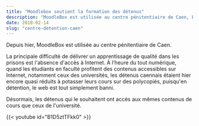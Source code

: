 ```yaml
---
title: "Moodlebox soutient la formation des détenus"
description: "MoodleBox est utilisée au centre pénitentiaire de Caen, France, pour soutenir la formation des détenus."
date: 2018-02-14
slug: "centre-detention-caen"
---
```

Depuis hier, MoodleBox est utilisée au centre pénitentiaire de Caen.

La principale difficulté de délivrer un apprentissage de qualité dans les prisons est l'absence d'accès à Internet. À l’heure du tout numérique, quand les étudiants en faculté profitent des contenus accessibles sur Internet, notamment ceux des universités, les détenus caennais étaient hier encore quasi réduits à potasser leurs cours sur des polycopiés, puisqu'en détention, le web est tout simplement banni.

Désormais, les détenus qui le souhaitent ont accès aux mêmes contenus de cours que ceux de l'université.

{{< youtube id="B1D5ztTFkk0" >}}
